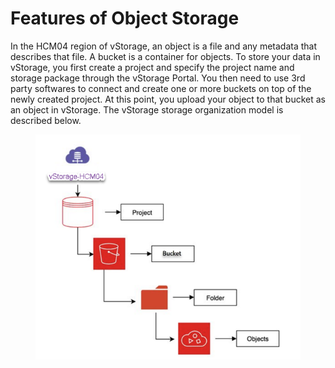 # Features of Object Storage

In the HCM04 region of vStorage, an object is a file and any metadata that describes that file. A bucket is a container for objects. To store your data in vStorage, you first create a project and specify the project name and storage package through the vStorage Portal. You then need to use 3rd party softwares to connect and create one or more buckets on top of the newly created project. At this point, you upload your object to that bucket as an object in vStorage. The vStorage storage organization model is described below.

<figure><img src="../../../../.gitbook/assets/image (23).png" alt=""><figcaption></figcaption></figure>
